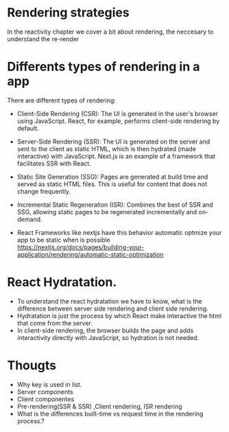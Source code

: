 # Rendering strategies

In the reactivity chapter we cover a bit about rendering, the neccesary to understand the re-render

# Differents types of rendering in a app

There are different types of rendering:

- Client-Side Rendering (CSR): The UI is generated in the user's browser using JavaScript. React, for example, performs client-side rendering by default.

- Server-Side Rendering (SSR): The UI is generated on the server and sent to the client as static HTML, which is then hydrated (made interactive) with JavaScript. Next.js is an example of a framework that facilitates SSR with React.

- Static Site Generation (SSG): Pages are generated at build time and served as static HTML files. This is useful for content that does not change frequently.

- Incremental Static Regeneration (ISR): Combines the best of SSR and SSG, allowing static pages to be regenerated incrementally and on-demand.

- React Frameworks like nextjs have this behavior automatic optmize your app to be static
  when is possible https://nextjs.org/docs/pages/building-your-application/rendering/automatic-static-optimization

# React Hydratation.

- To understand the react hydratation we have to know, what is the difference
  between server side rendering and client side rendering.
- Hydratation is just the process by which React make interactive the html that come
  from the server.
- In client-side rendering, the browser builds the page and adds interactivity directly with JavaScript, so hydration is not needed.

# Thougts

- Why key is used in list.
- Server components
- Client componentes
- Pre-rendering(SSR & SSR) ,Client rendering, ISR rendering
- What is the differences built-time vs request time in the rendering process.?
